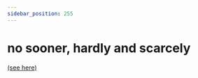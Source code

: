 ```yaml
---
sidebar_position: 255
---
```


# no sooner, hardly and scarcely

[(see here)](./hardly-scarcely-and-no-sooner)
